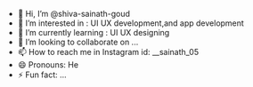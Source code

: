 - 👋 Hi, I’m @shiva-sainath-goud
- 👀 I’m interested in : UI UX development,and app development 
- 🌱 I’m currently learning : UI UX designing 
- 💞️ I’m looking to collaborate on ...
- 📫 How to reach me  in Instagram id: __sainath_05
- 😄 Pronouns: He 
- ⚡ Fun fact: ...

<!---
shiva-sainath-goud/shiva-sainath-goud is a ✨ special ✨ repository because its `README.md` (this file) appears on your GitHub profile.
You can click the Preview link to take a look at your changes.
--->
